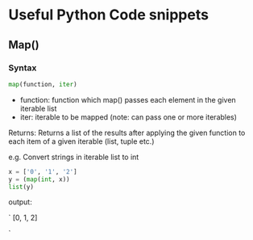 # Useful Python Code snippets

## Map() 

### Syntax

```python
map(function, iter)

```

- function: function which map() passes each element in the given iterable list
- iter: iterable to be mapped (note: can pass one or more iterables)

Returns:
Returns a list of the results after applying the given function to each item of a given iterable (list, tuple etc.) 

e.g. Convert strings in iterable list to int

```python
x = ['0', '1', '2']
y = (map(int, x))
list(y)
```
output:

`
[0, 1, 2]

`
